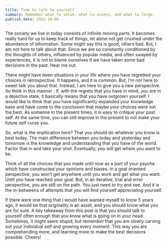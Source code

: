```yaml
---
title: Time to talk to yourself
summary: Remember what to value, what to assess, and what to forgo.
publish_date: 2022-10-06
---
```


The society we live in today consists of infinite moving parts. It becomes really hard for us to keep track of things, let alone not get crushed under the abundance of information. Some might say this is good, others bad. But, I am not here to talk about that. Since we are so constantly conditioned by the thoughts of others, influenced by popular media, and often swayed by experiences, it is not to blame ourselves if we have taken some bad decisions in the past. Hear me out. 

There might have been situations in your life where you have regretted your choices in retrospective. It happens, and it is common. But, I’m not here to sweet talk you about that. Instead, I am here to give you a new perspective. So think in this manner : if, with the regrets that you have in mind, you are in a dejective state, it basically means that you have outgrown yourself. I would like to think that you have significantly expanded your knowledge base and have come to the conclusion that maybe your choices were not the best. As someone in the present times, it is easy to critique your past self. At the same time, you can still improve in the present to not make your future self curse you. 

So, what is the impllication here? That you should do whatever you know is best today. The main difference between you today and yesterday and tomorrow is the knowledge and understanding that you have of the world. Factor that in and take your shot. Eventually, you will get where you want to be. 

Think of all the choices that you made until now as a part of your psyche which have constructed your opinions and biases. In a goal oriented perspective, you won’t get anywhere until you work and get what you want. Until you have reached your goal. But, in an iterative, trial and error perspective, you are still on the path. You just need to try and see. And it is the in-betweens of attempts that you will find yourself appreciating yourself.

If there were one thing that I would have wanted myself to know 5 years ago, it would be that originality is an asset, and you should know what you are for sure. A key takeaway from this post is that you should talk to yourself often enough that you know what is going on in your head. Sometimes, it might seem stupid, but remember that you are slowly carving out your individual self and growing every moment. This way you are comprehending more, and learning more to make the best decisions possible. Cheers!
